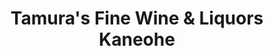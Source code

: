 ---
title: "Tamura's Fine Wine & Liquors Kaneohe"
url: /kaneohe/tamuras-fine-wine-und-liquors-kaneohe/
shop: Supermarkt
---